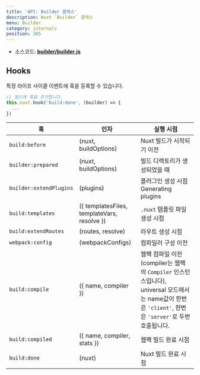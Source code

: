 ```yaml
---
title: 'API: Builder 클래스'
description: Nuxt `Builder` 클래스
menu: Builder
category: internals
position: 305
---
```


- 소스코드: **[builder/builder.js](https://github.com/nuxt/nuxt.js/blob/dev/packages/builder/src/builder.js)**

## Hooks

특정 라이프 사이클 이벤트에 훅을 등록할 수 있습니다.

```js
// 빌드에 훅을 추가합니다.
this.nuxt.hook('build:done', (builder) => {
  ...
})
```

| 훅 | 인자 | 실행 시점 |
| --- | --- | --- |
| `build:before` | (nuxt, buildOptions) | Nuxt 빌드가 시작되기 이전 |
| `builder:prepared` | (nuxt, buildOptions) | 빌드 디렉토리가 생성되었을 때 |
| `builder:extendPlugins` | (plugins) | 플러그인 생성 시점 Generating plugins |
| `build:templates` | ({ templatesFiles, templateVars, resolve }) | `.nuxt` 템플릿 파일 생성 시점 |
| `build:extendRoutes` | (routes, resolve) | 라우트 생성 시점 |
| `webpack:config` | (webpackConfigs) | 컴파일러 구성 이전 |
| `build:compile` | ({ name, compiler }) | 웹팩 컴파일 이전 (compiler는 웹팩의 `Compiler` 인스턴스입니다), universal 모드에서는 name값이 한번은 `'client'`, 한번은 `'server'`로 두번 호출됩니다. |
| `build:compiled` | ({ name, compiler, stats }) | 웹팩 빌드 완료 시점 |
| `build:done` | (nuxt) | Nuxt 빌드 완료 시점 |
